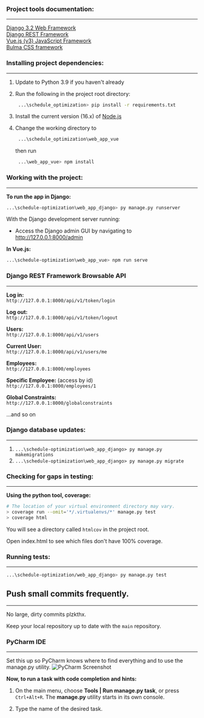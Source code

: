 ### Project tools documentation:  
___

[Django 3.2 Web Framework](https://docs.djangoproject.com/en/3.2/contents/)  
[Django REST Framework](https://www.django-rest-framework.org/)  
[Vue.js (v3) JavaScript Framework](https://v3.vuejs.org/)  
[Bulma CSS framework](https://bulma.io/documentation/)  


### Installing project dependencies:  
___

1. Update to Python 3.9 if you haven't already


2. Run the following in the project root directory:  
   ```bash
    ...\schedule_optimization> pip install -r requirements.txt
    ```

3. Install the current version (16.x) of [Node.js](https://nodejs.org/en/download/current/)


4. Change the working directory to

   ```bash
    ...\schedule_optimization\web_app_vue
    ```
   then run
   ```bash
    ...\web_app_vue> npm install
    ```

### Working with the project:
___

**To run the app in Django:**
```bash
...\schedule-optimization\web_app_django> py manage.py runserver
```

With the Django development server running:
- Access the Django admin GUI by navigating to http://127.0.0.1:8000/admin

**In Vue.js:**
```bash
...\schedule-optimization\web_app_vue> npm run serve
```

### Django REST Framework Browsable API
___
**Log in:**  
`http://127.0.0.1:8000/api/v1/token/login`

**Log out:**  
`http://127.0.0.1:8000/api/v1/token/logout`

**Users:**  
`http://127.0.0.1:8000/api/v1/users`

**Current User:**  
`http://127.0.0.1:8000/api/v1/users/me`

**Employees:**  
`http://127.0.0.1:8000/employees`

**Specific Employee:** (access by id)  
`http://127.0.0.1:8000/employees/1`

**Global Constraints:**  
`http://127.0.0.1:8000/globalconstraints`

...and so on

### Django database updates:
___
1. `...\schedule-optimization\web_app_django> py manage.py makemigrations`
2. `...\schedule-optimization\web_app_django> py manage.py migrate`

### Checking for gaps in testing:
___
**Using the python tool, coverage:**
```bash
# The location of your virtual environment directory may vary.
> coverage run --omit='*/.virtualenvs/*' manage.py test
> coverage html
```
You will see a directory called `htmlcov` in the project root.

Open index.html to see which files don't have 100% coverage.

### Running tests:
___
```bash
...\schedule-optimization/web_app_django> py manage.py test
```

## Push small commits frequently.
___
No large, dirty commits plzkthx.

Keep your local repository up to date with the `main` repository.

### PyCharm IDE
___
Set this up so PyCharm knows where to find everything and to use the manage.py utility.
![PyCharm Screenshot](https://github.com/CSCI-540-SDP/schedule-optimization-web-app-stack-force/blob/main/images/pycharm_django_support.png)

**Now, to run a task with code completion and hints:**
1. On the main menu, choose **Tools | Run manage.py task**, or press `Ctrl+Alt+R`.
The **manage.py** utility starts in its own console.

2. Type the name of the desired task.

